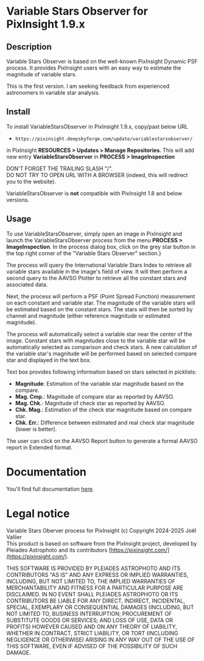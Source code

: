 # Variable Stars Observer for PixInsight 1.9.x

## Description
Variable Stars Observer is based on the well-known PixInsight Dynamic PSF process.
It provides PixInsight users with an easy way to estimate the magnitude of variable stars.

This is the first version.
I am seeking feedback from experienced astronomers in variable star analysis.

## Install
To install VariableStarsObserver in PixInsight 1.9.x, copy/past below URL
- `https://pixinsight.deepskyforge.com/update/variablestarsobserver/`

in PixInsight **RESOURCES > Updates > Manage Repositories**.
This will add new entry **VariableStarsObserver** in **PROCESS > ImageInspection**

DON'T FORGET THE TRAILING SLASH "/".\
DO NOT TRY TO OPEN URL WITH A BROWSER (indeed, this will redirect you to the website).

VariableStarsObserver is __not__ compatible with PixInsight 1.8 and below versions.

## Usage

To use VariableStarsObserver, simply open an image in PixInsight and launch the VariableStarsObserver process from the menu **PROCESS > ImageInspection**.
In the process dialog box, click on the grey star button in the top right corner of the "Variable Stars Observer" section.}

The process will query the International Variable Stars Index to retrieve all variable stars available in the image's field of view.
It will then perform a second query to the AAVSO Plotter to retrieve all the constant stars and associated data.

Next, the process will perform a PSF (Point Spread Function) measurement on each constant and variable star.
The magnitude of the variable stars will be estimated based on the constant stars.
The stars will then be sorted by channel and magnitude (either reference magnitude or estimated magnitude).

The process will automatically select a variable star near the center of the image.
Constant stars with magnitudes close to the variable star will be automatically selected as comparison and check stars.
A new calculation of the variable star's magnitude will be performed based on selected compare star and displayed in the text box.

Text box provides following information based on stars selected in picklists:
- **Magnitude**: Estimation of the variable star magnitude based on the compare.
- **Mag. Cmp.**: Magnitude of compare star as reported by AAVSO.
- **Mag. Chk.**: Magnitude of check star as reported by AAVSO.
- **Chk. Mag.**: Estimation of the check star magnitude based on compare star.
- **Chk. Err.**: Difference between estimated and real check star magnitude (lower is better).

The user can click on the AAVSO Report button to generate a formal AAVSO report in Extended format.

# Documentation
You'll find full documentation [here](https://www.deepskyforge.com/vso/pixinsight/tools/VariableStarsObserver/VariableStarsObserver.html).

# Legal notice
Variable Stars Oberver process for PixInsight (c) Copyright 2024-2025 Joël Vallier\
This product is based on software from the PixInsight project, developed by Pleiades Astrophoto and its contributors [https://pixinsight.com/](https://pixinsight.com/).

THIS SOFTWARE IS PROVIDED BY PLEIADES ASTROPHOTO AND ITS CONTRIBUTORS
"AS IS" AND ANY EXPRESS OR IMPLIED WARRANTIES, INCLUDING, BUT NOT LIMITED
TO, THE IMPLIED WARRANTIES OF MERCHANTABILITY AND FITNESS FOR A PARTICULAR
PURPOSE ARE DISCLAIMED. IN NO EVENT SHALL PLEIADES ASTROPHOTO OR ITS
CONTRIBUTORS BE LIABLE FOR ANY DIRECT, INDIRECT, INCIDENTAL, SPECIAL,
EXEMPLARY OR CONSEQUENTIAL DAMAGES (INCLUDING, BUT NOT LIMITED TO, BUSINESS
INTERRUPTION; PROCUREMENT OF SUBSTITUTE GOODS OR SERVICES; AND LOSS OF USE,
DATA OR PROFITS) HOWEVER CAUSED AND ON ANY THEORY OF LIABILITY, WHETHER IN
CONTRACT, STRICT LIABILITY, OR TORT (INCLUDING NEGLIGENCE OR OTHERWISE)
ARISING IN ANY WAY OUT OF THE USE OF THIS SOFTWARE, EVEN IF ADVISED OF THE
POSSIBILITY OF SUCH DAMAGE.
